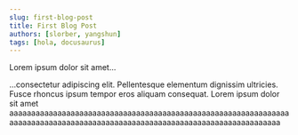 ```yaml
---
slug: first-blog-post
title: First Blog Post
authors: [slorber, yangshun]
tags: [hola, docusaurus]
---
```


Lorem ipsum dolor sit amet...

<!-- truncate -->

...consectetur adipiscing elit. Pellentesque elementum dignissim ultricies. Fusce rhoncus ipsum tempor eros aliquam consequat. Lorem ipsum dolor sit amet
aaaaaaaaaaaaaaaaaaaaaaaaaaaaaaaaaaaaaaaaaaaaaaaaaaaaaaaaaaaaaaaaaaaaaaaaaaaaaaaaaaaaaaaaaaaaaaaaaaaaaaaaaaaaaaaaaaaaaaaaaaaaaa
